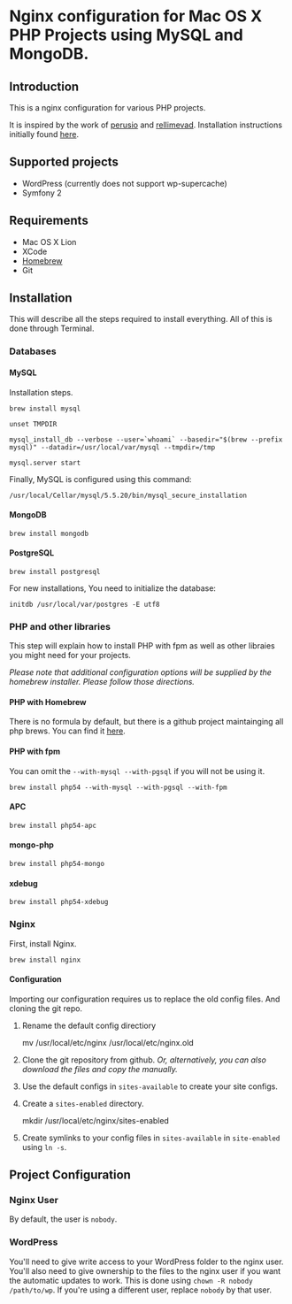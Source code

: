 # Nginx configuration for Mac OS X PHP Projects using MySQL and MongoDB.

## Introduction
   
This is a nginx configuration for various PHP projects.

It is inspired by the work of [perusio](https://github.com/perusio "perusio") and [rellimevad](https://github.com/rellimevad "rellimevad"). Installation instructions initially found [here](http://www.rabblemedia.net/installing-nginx-php-fpm-and-mysql-drupal-osx-lion-homebrew "here").

## Supported projects

*  WordPress (currently does not support wp-supercache)
*  Symfony 2

## Requirements

*  Mac OS X Lion
*  XCode
*  [Homebrew](http://mxcl.github.com/homebrew/ "Homebrew")
*  Git

## Installation

This will describe all the steps required to install everything. All of this is done through Terminal.

### Databases

#### MySQL

Installation steps.

	brew install mysql

	unset TMPDIR

	mysql_install_db --verbose --user=`whoami` --basedir="$(brew --prefix mysql)" --datadir=/usr/local/var/mysql --tmpdir=/tmp

	mysql.server start

Finally, MySQL is configured using this command:

	/usr/local/Cellar/mysql/5.5.20/bin/mysql_secure_installation

#### MongoDB

	brew install mongodb
	
#### PostgreSQL
	
	brew install postgresql
	
For new installations, You need to initialize the database:

	initdb /usr/local/var/postgres -E utf8

### PHP and other libraries

This step will explain how to install PHP with fpm as well as other libraies you might need for your projects.

_Please note that additional configuration options will be supplied by the homebrew installer. Please follow those directions._

#### PHP with Homebrew

There is no formula by default, but there is a github project maintainging all php brews. You can find it [here](https://github.com/josegonzalez/homebrew-php "here").

#### PHP with fpm

You can omit the `--with-mysql --with-pgsql` if you will not be using it.

	brew install php54 --with-mysql --with-pgsql --with-fpm

#### APC
	
	brew install php54-apc

#### mongo-php

	brew install php54-mongo

#### xdebug

	brew install php54-xdebug

### Nginx

First, install Nginx.

	brew install nginx

#### Configuration

Importing our configuration requires us to replace the old config files. And cloning the git repo.

1. Rename the default config directiory

	mv /usr/local/etc/nginx /usr/local/etc/nginx.old

2. Clone the git repository from github. _Or, alternatively, you can also download the files and copy the manually._

3. Use the default configs in `sites-available` to create your site configs.

4. Create a `sites-enabled` directory.

	mkdir /usr/local/etc/nginx/sites-enabled

5. Create symlinks to your config files in `sites-available` in `site-enabled` using `ln -s`.

## Project Configuration

### Nginx User

By default, the user is `nobody`.

### WordPress

You'll need to give write access to your WordPress folder to the nginx user. You'll also need to give ownership to the files to the nginx user if you want the automatic updates to work. This is done using `chown -R nobody /path/to/wp`. If you're using a different user, replace `nobody` by that user.
